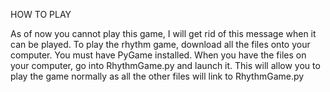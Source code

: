 HOW TO PLAY

As of now you cannot play this game, I will get rid of this message when it can be played. To play the rhythm game, download all the files onto your computer. You must have PyGame installed. When you have the files on your computer, go into RhythmGame.py and launch it.
This will allow you to play the game normally as all the other files will link to RhythmGame.py
